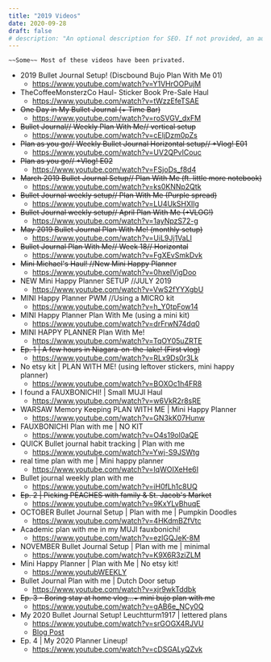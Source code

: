 ```yaml
---
title: "2019 Videos"
date: 2020-09-28
draft: false
# description: "An optional description for SEO. If not provided, an automatically created summary will be used."
---
```


`~~Some~~ Most of these videos have been privated.`

- 2019 Bullet Journal Setup! (Discbound Bujo Plan With Me 01)
  - https://www.youtube.com/watch?v=Y1VHrOOPujM
- TheCoffeeMonsterzCo Haul- Sticker Book Pre-Sale Haul
  - https://www.youtube.com/watch?v=tWzzEfeTSAE
- ~~One Day in My Bullet Journal (+ Time Bar)~~
  - https://www.youtube.com/watch?v=roSVGV_dxFM
- ~~Bullet Journal// Weekly Plan With Me// vertical setup~~
  - https://www.youtube.com/watch?v=cEljDzm0pZs
- ~~Plan as you go// Weekly Bullet Journal Horizontal setup// +Vlog! E01~~
  - https://www.youtube.com/watch?v=UV2QPvICouc
- ~~Plan as you go// +Vlog! E02~~
  - https://www.youtube.com/watch?v=FSjoDs_f8d4
- ~~March 2019 Bullet Journal Setup// Plan With Me (ft. little more notebook)~~
  - https://www.youtube.com/watch?v=ks0KNNp2Qtk
- ~~Bullet Journal weekly setup// Plan With Me (Purple spread)~~
  - https://www.youtube.com/watch?v=LU4UkSHXIlg
- ~~Bullet Journal weekly setup// April Plan With Me (+VLOG!)~~
  - https://www.youtube.com/watch?v=1ayNpzS72-g
- ~~May 2019 Bullet Journal Plan With Me! (monthly setup)~~
  - https://www.youtube.com/watch?v=UiL9Jj1VaLI
- ~~Bullet Journal Plan With Me// Week 18// Horizontal~~
  - https://www.youtube.com/watch?v=FgXEvSmkDvk
- ~~Mini Michael's Haul! //New Mini Happy Planner~~
  - https://www.youtube.com/watch?v=0hxeIVigDoo
- NEW Mini Happy Planner SETUP //JULY 2019
  - https://www.youtube.com/watch?v=VwS2fYYXgbU
- MINI Happy Planner PWM //Using a MICRO kit
  - https://www.youtube.com/watch?v=h_Y0tpFow14
- MINI Happy Planner Plan With Me (using a mini kit)
  - https://www.youtube.com/watch?v=drFrwN74dq0
- MINI HAPPY PLANNER Plan With Me!
  - https://www.youtube.com/watch?v=TqOY05uZRTE
- ~~Ep. 1 | A few hours in Niagara-on-the-lake! (First vlog)~~
  - https://www.youtube.com/watch?v=RLx9Ds0r3Lk
- No etsy kit | PLAN WITH ME! (using leftover stickers, mini happy planner)
  - https://www.youtube.com/watch?v=BOXOc1h4FR8
- I found a FAUXBONICHI! | Small MUJI Haul
  - https://www.youtube.com/watch?v=w6VkR2r8sRE
- WARSAW Memory Keeping PLAN WITH ME | Mini Happy Planner
  - https://www.youtube.com/watch?v=GN3kK07Hunw
- FAUXBONICHI Plan with me | NO KIT
  - https://www.youtube.com/watch?v=O4s19ol0aQE
- QUICK Bullet journal habit tracking | Plan with me
  - https://www.youtube.com/watch?v=Ywj-S9JSWtg
- real time plan with me | Mini happy planner
  - https://www.youtube.com/watch?v=IqWOIXeHe6I
- Bullet journal weekly plan with me
  - https://www.youtube.com/watch?v=iH0fLh1c8UQ
- ~~Ep. 2 | Picking PEACHES with family & St. Jacob's Market~~
  - https://www.youtube.com/watch?v=9KxYLvBhuqE
- OCTOBER Bullet Journal Setup | Plan with me | Pumpkin Doodles
  - https://www.youtube.com/watch?v=4HKdmBZfVtc
- Academic plan with me in my MUJI fauxbonichi!
  - https://www.youtube.com/watch?v=ezlGQJeK-8M
- NOVEMBER Bullet Journal Setup | Plan with me | minimal
  - https://www.youtube.com/watch?v=K9X6R3ziZLM
- Mini Happy Planner | Plan with Me | No etsy kit!
  - https://www.youtubWEEKLY
- Bullet Journal Plan with me | Dutch Door setup
  - https://www.youtube.com/watch?v=xjr9wkTddbk
- ~~Ep. 3 - Boring stay at home vlog...+ mini bujo plan with me~~
  - https://www.youtube.com/watch?v=gAB6e_NCy0Q
- My 2020 Bullet Journal Setup! Leuchtturm1917 | lettered plans
  - https://www.youtube.com/watch?v=srGOGX4RJVU
  - [Blog Post](/posts/2019/12/26-2020-bullet-journal-setup)
- Ep. 4 | My 2020 Planner Lineup!
  - https://www.youtube.com/watch?v=cDSGALyQZvk
